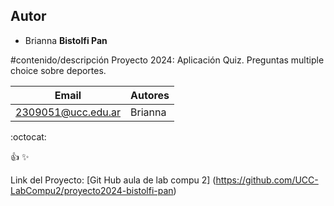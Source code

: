 ## Autor
* Brianna **Bistolfi Pan**


#contenido/descripción
Proyecto 2024: Aplicación Quiz. Preguntas multiple choice sobre deportes. 

| Email  | Autores |
| -------| --------|
|2309051@ucc.edu.ar |Brianna|

:octocat: 

:+1:
:sparkles: 

Link del Proyecto: [Git Hub aula de lab compu 2] (https://github.com/UCC-LabCompu2/proyecto2024-bistolfi-pan) 